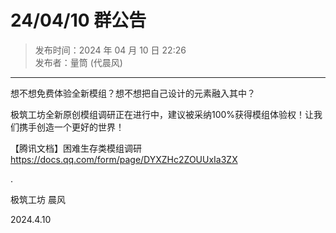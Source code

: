 # 24/04/10 群公告

> 发布时间：2024 年 04 月 10 日 22:26  
  发布者：量筒 (代晨风)

---

想不想免费体验全新模组？想不想把自己设计的元素融入其中？

极筑工坊全新原创模组调研正在进行中，建议被采纳100%获得模组体验权！让我们携手创造一个更好的世界！

【腾讯文档】困难生存类模组调研 https://docs.qq.com/form/page/DYXZHc2ZOUUxIa3ZX

.

极筑工坊 晨风

2024.4.10
